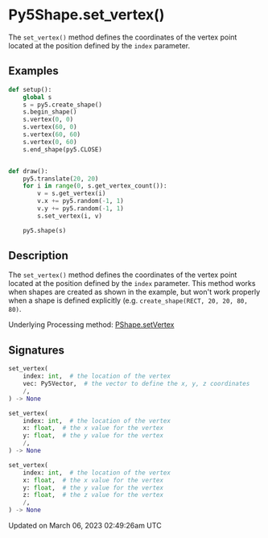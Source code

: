 # Py5Shape.set_vertex()

The `set_vertex()` method defines the coordinates of the vertex point located at the position defined by the `index` parameter.

## Examples

<div class="example-table">

<div class="example-row"><div class="example-cell-image">

</div><div class="example-cell-code">

```python
def setup():
    global s
    s = py5.create_shape()
    s.begin_shape()
    s.vertex(0, 0)
    s.vertex(60, 0)
    s.vertex(60, 60)
    s.vertex(0, 60)
    s.end_shape(py5.CLOSE)


def draw():
    py5.translate(20, 20)
    for i in range(0, s.get_vertex_count()):
        v = s.get_vertex(i)
        v.x += py5.random(-1, 1)
        v.y += py5.random(-1, 1)
        s.set_vertex(i, v)

    py5.shape(s)
```

</div></div>

</div>

## Description

The `set_vertex()` method defines the coordinates of the vertex point located at the position defined by the `index` parameter. This method works when shapes are created as shown in the example, but won't work properly when a shape is defined explicitly (e.g. `create_shape(RECT, 20, 20, 80, 80)`.

Underlying Processing method: [PShape.setVertex](https://processing.org/reference/PShape_setVertex_.html)

## Signatures

```python
set_vertex(
    index: int,  # the location of the vertex
    vec: Py5Vector,  # the vector to define the x, y, z coordinates
    /,
) -> None

set_vertex(
    index: int,  # the location of the vertex
    x: float,  # the x value for the vertex
    y: float,  # the y value for the vertex
    /,
) -> None

set_vertex(
    index: int,  # the location of the vertex
    x: float,  # the x value for the vertex
    y: float,  # the y value for the vertex
    z: float,  # the z value for the vertex
    /,
) -> None
```

Updated on March 06, 2023 02:49:26am UTC
